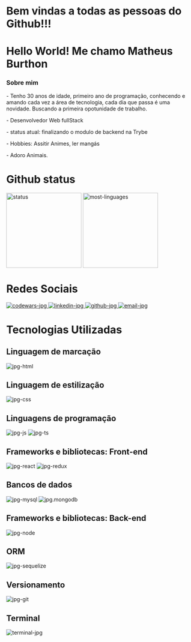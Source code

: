 <div>
 <h1>Bem vindas a todas as pessoas do Github!!!</h1>
 
  <div>
   <h1>Hello World! Me chamo Matheus Burthon</h1>

   <h3>Sobre mim</h3>
   <p>
    - Tenho 30 anos de idade, primeiro ano de programação, conhecendo e amando cada vez a área de tecnologia, cada dia que passa
   é uma novidade. Buscando a primeira opotunidade de trabalho.
   </p>
   
   <span>- Desenvolvedor Web fullStack</span>
   
   <span>- status atual: finalizando o modulo de backend na Trybe</span>
   
   <span>- Hobbies: Assitir Animes, ler mangás</span>
   
   <span>- Adoro Animais.</span>
 </div>
 </div>

<div>

 <h1>Github status</h1>

<img alt="status" height="200em" align="center" src="https://github-readme-stats.vercel.app/api?username=MatheusBurthon91&show_icons=true&theme=tokyonight" />
 
<img alt="most-linguages" height="200em" align="center" src="https://github-readme-stats.vercel.app/api/top-langs/?username=MatheusBurthon91&layout=compact&theme=tokyonight" />
 
</div>

<div>
  <h1>Redes Sociais</h1>
  
  <div>
   <a href="https://www.codewars.com/users/MatheusBurthon91" target="_blank">
    <img alt="codewars-jpg" src="https://img.shields.io/badge/Codewars-B1361E?style=for-the-badge&logo=Codewars&logoColor=white" target="_blank" />
   </a>
    
   <a href="https://www.linkedin.com/in/matheusburthon91/" target="_blank">
    <img alt="linkedin-jpg" src="https://img.shields.io/badge/LinkedIn-0077B5?style=for-the-badge&logo=linkedin&logoColor=white" target="_blank" />
   </a>
    
   <a href="https://github.com/MatheusBurthon91" target="_blank">
    <img alt="github-jpg" src="https://img.shields.io/badge/GitHub-100000?style=for-the-badge&logo=github&logoColor=white" target="_blank" />
   </a>
   <a href="mailto:matatiaspatrizio@hotmail.com">
   <img alt="email-jpg"       src="https://camo.githubusercontent.com/bfb17327cb145f05d8a65b3a7496c5f9a9112ec10ebfb9238aa8f0b2a6cc83db/68747470733a2f2f696d672e736869656c64732e696f2f62616467652f2d456d61696c2d3030323035303f7374796c653d666f722d7468652d6261646765266c6f676f3d4d696e7574656d61696c6572266c6f676f436f6c6f723d7768697465" />
   </a>
  </div>
</div>

<div>

<h1>Tecnologias Utilizadas</h1>

<h2>Linguagem de marcação</h2>

<img alt="jpg-html" src="https://img.shields.io/badge/HTML5-E34F26?style=for-the-badge&logo=html5&logoColor=white" />

<h2>Linguagem de estilização</h2>

<img alt="jpg-css" src="https://img.shields.io/badge/CSS3-1572B6?style=for-the-badge&logo=css3&logoColor=white" /> 

<h2>Linguagens de programação</h2>

<img alt="jpg-js" src="https://img.shields.io/badge/JavaScript-323330?style=for-the-badge&logo=javascript&logoColor=F7DF1E" />

<img alt="jpg-ts" src="https://img.shields.io/badge/TypeScript-007ACC?style=for-the-badge&logo=typescript&logoColor=white" />

<h2>Frameworks e bibliotecas: Front-end</h2>

<img alt="jpg-react" src="https://img.shields.io/badge/React-20232A?style=for-the-badge&logo=react&logoColor=61DAFB" />

<img alt="jpg-redux" src="https://img.shields.io/badge/Redux-593D88?style=for-the-badge&logo=redux&logoColor=white" />

<h2>Bancos de dados</h2>

<img alt="jpg-mysql" src="https://img.shields.io/badge/MySQL-005C84?style=for-the-badge&logo=mysql&logoColor=white" />

<img alt="jpg.mongodb" src="https://img.shields.io/badge/MongoDB-4EA94B?style=for-the-badge&logo=mongodb&logoColor=white" />

<h2>Frameworks e bibliotecas: Back-end</h2>

<img alt="jpg-node" src="https://img.shields.io/badge/Node.js-339933?style=for-the-badge&logo=nodedotjs&logoColor=white" />
 
<h2>ORM</h2>
 
<img alt="jpg-sequelize" src="https://img.shields.io/badge/Sequelize-52B0E7?style=for-the-badge&logo=Sequelize&logoColor=white" />
 
 <h2>Versionamento</h2>
 
<img alt="jpg-git" src="https://img.shields.io/badge/GIT-E44C30?style=for-the-badge&logo=git&logoColor=white" /> 
 
<h2>Terminal</h2>
 
<img alt="terminal-jpg" src="https://img.shields.io/badge/powershell-5391FE?style=for-the-badge&logo=powershell&logoColor=white" />

</div>
